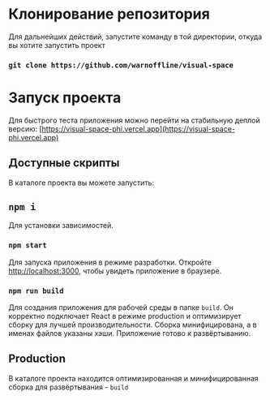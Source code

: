 # Клонирование репозитория

Для дальнейших действий, запустите команду в той директории, откуда вы хотите запустить проект

### `git clone https://github.com/warnoffline/visual-space`

# Запуск проекта

Для быстрого теста приложения можно перейти на стабильную деплой версию: [https://visual-space-phi.vercel.app](https://visual-space-phi.vercel.app)

## Доступные скрипты

В каталоге проекта вы можете запустить:

## `npm i`

Для установки зависимостей.

### `npm start`

Для запуска приложения в режиме разработки.
Откройте [http://localhost:3000](http://localhost:3000), чтобы увидеть приложение в браузере.

### `npm run build`

Для создания приложения для рабочей среды в папке `build`.
Он корректно подключает React в режиме production и оптимизирует сборку для лучшей производительности.
Сборка минифицирована, а в именах файлов указаны хэши.
Приложение готово к развёртыванию.

## Production 

В каталоге проекта находится оптимизированная и минифицированная сборка для развёртывания - `build`